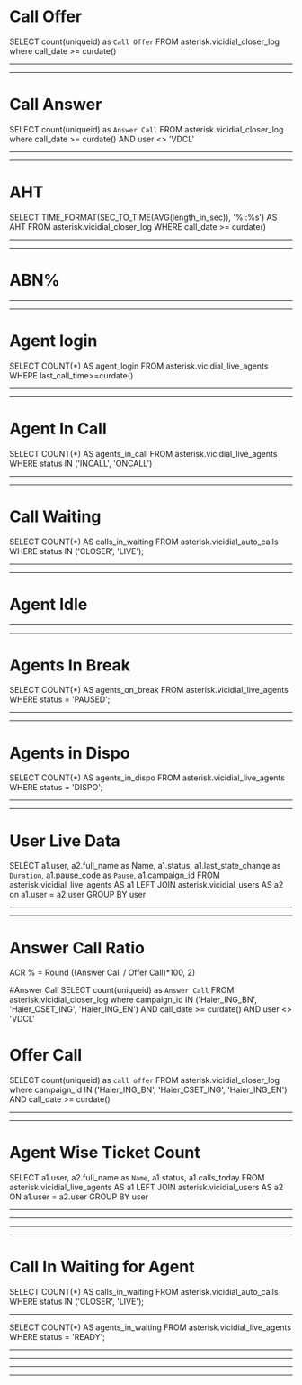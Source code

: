 # Call Offer

SELECT count(uniqueid) as `Call Offer` FROM asterisk.vicidial_closer_log where call_date >= curdate()

---------------------------------------------------------------
---------------------------------------------------------------
# Call Answer

SELECT count(uniqueid) as `Answer Call` FROM asterisk.vicidial_closer_log where call_date >= curdate() AND user <> 'VDCL'

---------------------------------------------------------------
---------------------------------------------------------------

# AHT

SELECT TIME_FORMAT(SEC_TO_TIME(AVG(length_in_sec)), '%i:%s') AS AHT
FROM asterisk.vicidial_closer_log
WHERE call_date >= curdate()

----------------------------------------------------------------
----------------------------------------------------------------

# ABN%

----------------------------------------------------------------
----------------------------------------------------------------

# Agent login

SELECT COUNT(*) AS agent_login
FROM asterisk.vicidial_live_agents WHERE last_call_time>=curdate()

------------------------------------------------------------------
------------------------------------------------------------------

# Agent In Call

SELECT COUNT(*) AS agents_in_call
FROM asterisk.vicidial_live_agents
WHERE status IN ('INCALL', 'ONCALL')

----------------------------------------------------------------
----------------------------------------------------------------

# Call Waiting

SELECT COUNT(*) AS calls_in_waiting
FROM asterisk.vicidial_auto_calls
WHERE status IN ('CLOSER', 'LIVE');

----------------------------------------------------------------
----------------------------------------------------------------

# Agent Idle
----------------------------------------------------------------
----------------------------------------------------------------

# Agents In Break

SELECT COUNT(*) AS agents_on_break
FROM asterisk.vicidial_live_agents
WHERE status = 'PAUSED';

----------------------------------------------------------------
----------------------------------------------------------------

# Agents in Dispo

SELECT COUNT(*) AS agents_in_dispo
FROM asterisk.vicidial_live_agents
WHERE status = 'DISPO';

------------------------------------------------------------------
------------------------------------------------------------------

# User Live Data

SELECT a1.user, a2.full_name as Name, a1.status, a1.last_state_change as `Duration`, a1.pause_code as `Pause`,  a1.campaign_id
FROM asterisk.vicidial_live_agents AS a1
LEFT JOIN
asterisk.vicidial_users AS a2
on
a1.user = a2.user
GROUP BY user

---------------------------------------------------------------
---------------------------------------------------------------

# Answer Call Ratio

ACR % = Round ((Answer Call / Offer Call)*100, 2)

#Answer Call
SELECT count(uniqueid) as `Answer Call` FROM asterisk.vicidial_closer_log where campaign_id IN ('Haier_ING_BN', 'Haier_CSET_ING', 'Haier_ING_EN')
AND call_date >= curdate() AND user <> 'VDCL'

# Offer Call
SELECT count(uniqueid) as `call offer` FROM asterisk.vicidial_closer_log where campaign_id IN ('Haier_ING_BN', 'Haier_CSET_ING', 'Haier_ING_EN')
AND call_date >= curdate()

------------------------------------------------------------------
------------------------------------------------------------------

# Agent Wise Ticket Count

SELECT a1.user, a2.full_name as `Name`, a1.status, a1.calls_today FROM asterisk.vicidial_live_agents AS a1
LEFT JOIN
asterisk.vicidial_users AS a2
ON
a1.user = a2.user
GROUP BY user

------------------------------------------------------------------
------------------------------------------------------------------

------------------------------------------------------------------
------------------------------------------------------------------

# Call In Waiting for Agent

SELECT COUNT(*) AS calls_in_waiting
FROM asterisk.vicidial_auto_calls
WHERE status IN ('CLOSER', 'LIVE');

*********************************
SELECT COUNT(*) AS agents_in_waiting
FROM asterisk.vicidial_live_agents
WHERE status = 'READY';

------------------------------------------------------------------
------------------------------------------------------------------
------------------------------------------------------------------
------------------------------------------------------------------


